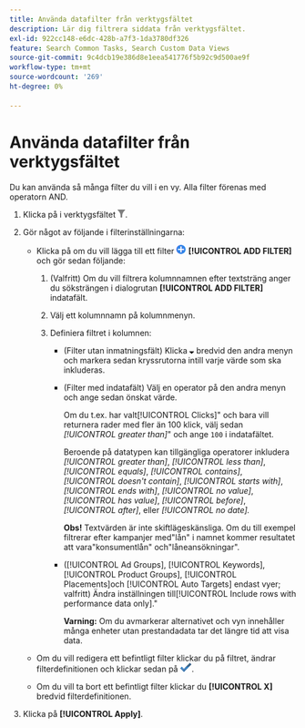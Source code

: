 ```yaml
---
title: Använda datafilter från verktygsfältet
description: Lär dig filtrera siddata från verktygsfältet.
exl-id: 922cc148-e6dc-428b-a7f3-1da3780df326
feature: Search Common Tasks, Search Custom Data Views
source-git-commit: 9c4dcb19e386d8e1eea541776f5b92c9d500ae9f
workflow-type: tm+mt
source-wordcount: '269'
ht-degree: 0%

---
```


# Använda datafilter från verktygsfältet

Du kan använda så många filter du vill i en vy. Alla filter förenas med operatorn AND.

1. Klicka på i verktygsfältet ![Filter](/help/search-social-commerce/assets/filter.png "Filter").

1. Gör något av följande i filterinställningarna:

   * Klicka på om du vill lägga till ett filter ![Lägg till filter](/help/search-social-commerce/assets/add.png "Lägg till filter") **[!UICONTROL ADD FILTER]** och gör sedan följande:

      1. (Valfritt) Om du vill filtrera kolumnnamnen efter textsträng anger du söksträngen i dialogrutan **[!UICONTROL ADD FILTER]** indatafält.

      1. Välj ett kolumnnamn på kolumnmenyn.

      1. Definiera filtret i kolumnen:

         * (Filter utan inmatningsfält) Klicka ![Nedåtpil](/help/search-social-commerce/assets/arrow-down-expand.png "Nedåtpil") bredvid den andra menyn och markera sedan kryssrutorna intill varje värde som ska inkluderas.

         * (Filter med indatafält) Välj en operator på den andra menyn och ange sedan önskat värde.

           Om du t.ex. har valt[!UICONTROL Clicks]&quot; och bara vill returnera rader med fler än 100 klick, välj sedan *[!UICONTROL greater than]*&quot; och ange `100` i indatafältet.

           Beroende på datatypen kan tillgängliga operatorer inkludera *[!UICONTROL greater than]*, *[!UICONTROL less than]*, *[!UICONTROL equals]*, *[!UICONTROL contains]*, *[!UICONTROL doesn't contain]*, *[!UICONTROL starts with]*, *[!UICONTROL ends with]*, *[!UICONTROL no value]*, *[!UICONTROL has value]*, *[!UICONTROL before]*, *[!UICONTROL after]*, eller *[!UICONTROL no date].*

           **Obs!** Textvärden är inte skiftlägeskänsliga. Om du till exempel filtrerar efter kampanjer med&quot;lån&quot; i namnet kommer resultatet att vara&quot;konsumentlån&quot; och&quot;låneansökningar&quot;.

         * ([!UICONTROL Ad Groups], [!UICONTROL Keywords], [!UICONTROL Product Groups], [!UICONTROL Placements]och [!UICONTROL Auto Targets] endast vyer; valfritt) Ändra inställningen till[!UICONTROL Include rows with performance data only].&quot;

           **Varning:** Om du avmarkerar alternativet och vyn innehåller många enheter utan prestandadata tar det längre tid att visa data.

   * Om du vill redigera ett befintligt filter klickar du på filtret, ändrar filterdefinitionen och klickar sedan på ![Uppdatera filter](/help/search-social-commerce/assets/select.png "Uppdatera filter").

   * Om du vill ta bort ett befintligt filter klickar du **[!UICONTROL X]** bredvid filterdefinitionen.

1. Klicka på **[!UICONTROL Apply]**.
